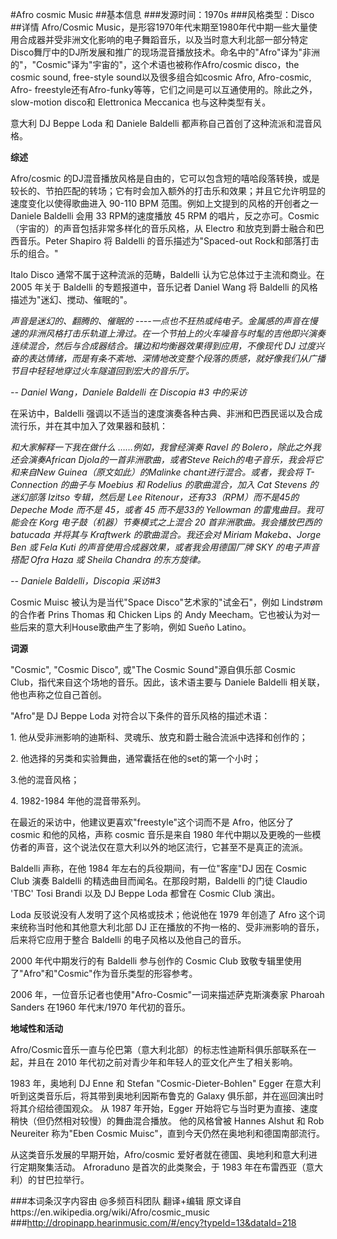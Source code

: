 #Afro cosmic Music
##基本信息
###发源时间：1970s
###风格类型：Disco
##详情
Afro/Cosmic
Music，是形容1970年代末期至1980年代中期一些大量使用合成器并受非洲文化影响的电子舞蹈音乐，以及当时意大利北部一部分特定Disco舞厅中的DJ所发展和推广的现场混音播放技术。命名中的"Afro"译为"非洲的"，"Cosmic"译为"宇宙的"，这个术语也被称作Afro/cosmic
disco，the cosmic sound, free-style sound以及很多组合如cosmic Afro, Afro-cosmic, Afro-
freestyle还有Afro-funky等等，它们之间是可以互通使用的。除此之外，slow-motion disco和 Elettronica
Meccanica 也与这种类型有关。



意大利 DJ Beppe Loda 和 Daniele Baldelli 都声称自己首创了这种流派和混音风格。



**综述**

Afro/cosmic
的DJ混音播放风格是自由的，它可以包含短的嘻哈段落转换，或是较长的、节拍匹配的转场；它有时会加入额外的打击乐和效果；并且它允许明显的速度变化以使得歌曲进入
90-110 BPM 范围。例如上文提到的风格的开创者之一 Daniele Baldelli 会用 33 RPM的速度播放 45 RPM
的唱片，反之亦可。Cosmic（宇宙的）的声音包括非常多样化的音乐风格，从 Electro 和放克到爵士融合和巴西音乐。Peter Shapiro 将
Baldelli 的音乐描述为"Spaced-out Rock和部落打击乐的组合。"



Italo Disco 通常不属于这种流派的范畴，Baldelli 认为它总体过于主流和商业。在 2005 年关于 Baldelli 的专题报道中，音乐记者
Daniel Wang 将 Baldelli 的风格描述为"迷幻、搅动、催眠的"。



_声音是迷幻的、翻腾的、催眠的
----一点也不狂热或纯电子。金属感的声音在慢速的非洲风格打击乐轨道上滑过。在一个节拍上的火车噪音与时髦的吉他即兴演奏连续混合，然后与合成器结合。镶边和均衡器效果得到应用，不像现代
DJ 过度兴奋的表达情绪，而是有条不紊地、深情地改变整个段落的质感，就好像我们从广播节目中轻轻地穿过火车隧道回到宏大的音乐厅。_

_-- Daniel Wang，Daniele Baldelli 在 Discopia #3 中的采访_



在采访中，Baldelli 强调以不适当的速度演奏各种古典、非洲和巴西民谣以及合成流行乐，并在其中加入了效果器和鼓机：



_和大家解释一下我在做什么 ……例如，我曾经演奏 Ravel 的 Bolero，除此之外我还会演奏African Djola的一首非洲歌曲，或者Steve
Reich的电子音乐，我会将它和来自New Guinea（原文如此）的Malinke chant进行混合。或者，我会将 T-Connection 的曲子与
Moebius 和 Rodelius 的歌曲混合，加入 Cat Stevens 的迷幻部落 Izitso 专辑，然后是 Lee
Ritenour，还有33（RPM）而不是45的 Depeche Mode 而不是 45，或者 45 而不是33的 Yellowman
的雷鬼曲目。我可能会在 Korg 电子鼓（机器）节奏模式之上混合 20 首非洲歌曲。我会播放巴西的 batucada 并将其与 Kraftwerk
的歌曲混合。我还会对 Miriam Makeba、Jorge Ben 或 Fela Kuti 的声音使用合成器效果，或者我会用德国厂牌 SKY
的电子声音搭配 Ofra Haza 或 Sheila Chandra 的东方旋律。_

_-- Daniele Baldelli，Discopia 采访#3_



Cosmic Muisc 被认为是当代"Space Disco"艺术家的"试金石"，例如 Lindstrøm 的合作者 Prins Thomas 和
Chicken Lips 的 Andy Meecham。它也被认为对一些后来的意大利House歌曲产生了影响，例如 Sueño Latino。



**词源**

"Cosmic", "Cosmic Disco", 或"The Cosmic Sound"源自俱乐部 Cosmic
Club，指代来自这个场地的音乐。因此，该术语主要与 Daniele Baldelli 相关联，他也声称之位自己首创。



"Afro"是 DJ Beppe Loda 对符合以下条件的音乐风格的描述术语：

1\. 他从受非洲影响的迪斯科、灵魂乐、放克和爵士融合流派中选择和创作的；

2\. 他选择的另类和实验舞曲，通常囊括在他的set的第一个小时；

3.他的混音风格；

4\. 1982-1984 年他的混音带系列。

在最近的采访中，他建议更喜欢"freestyle"这个词而不是 Afro，他区分了 cosmic 和他的风格，声称 cosmic 音乐是来自 1980
年代中期以及更晚的一些模仿者的声音，这个说法仅在意大利以外的地区流行，它甚至不是真正的流派。



Baldelli 声称，在他 1984 年左右的兵役期间，有一位"客座"DJ 因在 Cosmic Club 演奏 Baldelli
的精选曲目而闻名。在那段时期，Baldelli 的门徒 Claudio 'TBC' Tosi Brandi 以及 DJ Beppe Loda 都曾在
Cosmic Club 演出。



Loda 反驳说没有人发明了这个风格或技术；他说他在 1979 年创造了 Afro 这个词来统称当时他和其他意大利北部 DJ
正在播放的不拘一格的、受非洲影响的音乐，后来将它应用于整合 Baldelli 的电子风格以及他自己的音乐。



2000 年代中期发行的有 Baldelli 参与创作的 Cosmic Club 致敬专辑里使用了"Afro"和"Cosmic"作为音乐类型的形容参考。



2006 年，一位音乐记者也使用"Afro-Cosmic"一词来描述萨克斯演奏家 Pharoah Sanders 在1960 年代末/1970
年代初的音乐。



**地域性和活动**

Afro/Cosmic音乐一直与伦巴第（意大利北部）的标志性迪斯科俱乐部联系在一起，并且在 2010 年代初之前对青少年和年轻人的亚文化产生了相关影响。



1983 年，奥地利 DJ Enne 和 Stefan "Cosmic-Dieter-Bohlen" Egger
在意大利听到这类音乐后，将其带到奥地利因斯布鲁克的 Galaxy 俱乐部，并在巡回演出时将其介绍给德国观众。 从 1987 年开始，Egger
开始将它与当时更为直接、速度稍快（但仍然相对较慢）的舞曲混合播放。 他的风格曾被 Hannes Alshut 和 Rob Neureiter 称为"Eben
Cosmic Muisc"，直到今天仍然在奥地利和德国南部流行。



从这类音乐发展的早期开始，Afro/cosmic 爱好者就在德国、奥地利和意大利进行定期聚集活动。 Afroraduno 是首次的此类聚会，于 1983
年在布雷西亚（意大利）的甘巴拉举行。

  
  

###本词条汉字内容由 @多频百科团队 翻译+编辑
原文译自https://en.wikipedia.org/wiki/Afro/cosmic_music
###http://dropinapp.hearinmusic.com/#/ency?typeId=13&dataId=218
